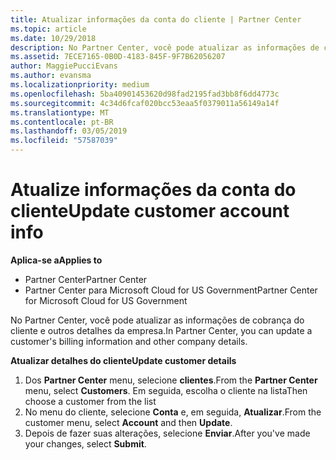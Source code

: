 ```yaml
---
title: Atualizar informações da conta do cliente | Partner Center
ms.topic: article
ms.date: 10/29/2018
description: No Partner Center, você pode atualizar as informações de cobrança do cliente e outros detalhes da empresa.
ms.assetid: 7ECE7165-0B0D-4183-845F-9F7B62056207
author: MaggiePucciEvans
ms.author: evansma
ms.localizationpriority: medium
ms.openlocfilehash: 5ba40901453620d98fad2195fad3bb8f6dd4773c
ms.sourcegitcommit: 4c34d6fcaf020bcc53eaa5f0379011a56149a14f
ms.translationtype: MT
ms.contentlocale: pt-BR
ms.lasthandoff: 03/05/2019
ms.locfileid: "57587039"
---
```

# <a name="update-customer-account-info"></a><span data-ttu-id="b5b86-103">Atualize informações da conta do cliente</span><span class="sxs-lookup"><span data-stu-id="b5b86-103">Update customer account info</span></span>

<span data-ttu-id="b5b86-104">**Aplica-se a**</span><span class="sxs-lookup"><span data-stu-id="b5b86-104">**Applies to**</span></span>

-  <span data-ttu-id="b5b86-105">Partner Center</span><span class="sxs-lookup"><span data-stu-id="b5b86-105">Partner Center</span></span>
-  <span data-ttu-id="b5b86-106">Partner Center para Microsoft Cloud for US Government</span><span class="sxs-lookup"><span data-stu-id="b5b86-106">Partner Center for Microsoft Cloud for US Government</span></span>


<span data-ttu-id="b5b86-107">No Partner Center, você pode atualizar as informações de cobrança do cliente e outros detalhes da empresa.</span><span class="sxs-lookup"><span data-stu-id="b5b86-107">In Partner Center, you can update a customer's billing information and other company details.</span></span>

<span data-ttu-id="b5b86-108">**Atualizar detalhes do cliente**</span><span class="sxs-lookup"><span data-stu-id="b5b86-108">**Update customer details**</span></span>

1.  <span data-ttu-id="b5b86-109">Dos **Partner Center** menu, selecione **clientes**.</span><span class="sxs-lookup"><span data-stu-id="b5b86-109">From the **Partner Center** menu, select **Customers**.</span></span> <span data-ttu-id="b5b86-110">Em seguida, escolha o cliente na lista</span><span class="sxs-lookup"><span data-stu-id="b5b86-110">Then choose a customer from the list</span></span>
2.  <span data-ttu-id="b5b86-111">No menu do cliente, selecione **Conta** e, em seguida, **Atualizar**.</span><span class="sxs-lookup"><span data-stu-id="b5b86-111">From the customer menu, select **Account** and then **Update**.</span></span>
3.  <span data-ttu-id="b5b86-112">Depois de fazer suas alterações, selecione **Enviar**.</span><span class="sxs-lookup"><span data-stu-id="b5b86-112">After you've made your changes, select **Submit**.</span></span>

 

 




